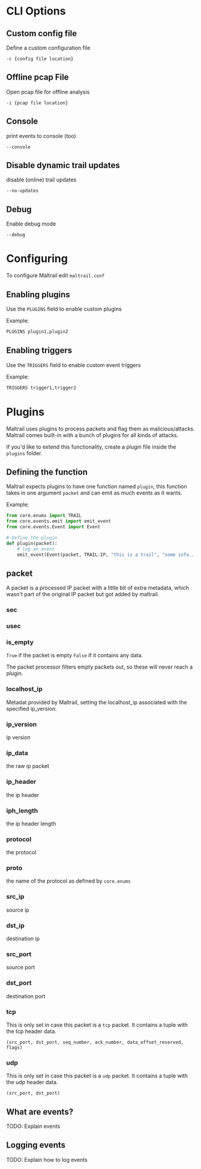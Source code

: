 # CLI Options

## Custom config file

Define a custom configuration file

`-c {config file location}`

## Offline pcap File

Open pcap file for offline analysis

`-i {pcap file location}`

## Console

print events to console (too)

`--console`

## Disable dynamic trail updates

disable (online) trail updates

`--no-updates`

## Debug

Enable debug mode

`--debug`

# Configuring

To configure Maltrail edit `maltrail.conf`

## Enabling plugins

Use the `PLUGINS` field to enable custom plugins

Example:

```txt
PLUGINS plugin1,plugin2
```

## Enabling triggers

Use the `TRIGGERS` field to enable custom event triggers

Example:

```txt
TRIGGERS trigger1,trigger2
```

# Plugins

Maltrail uses plugins to process packets and flag them as malicious/attacks. Maltrail comes built-in with a bunch of plugins for all kinds of attacks.

If you'd like to extend this functionality, create a plugin file inside the `plugins` folder.

## Defining the function

Maltrail expects plugins to have one function named `plugin`, this function takes in one argument `packet` and can emit as much events as it wants.

Example:

```python
from core.enums import TRAIL
from core.events.emit import emit_event
from core.events.Event import Event

# Define the plugin
def plugin(packet):
    # log an event
    emit_event(Event(packet, TRAIL.IP, "this is a trail", "some info...", "reference"))
```

## packet

A packet is a processed IP packet with a little bit of extra metadata, which wasn't part of the original IP packet but got added by maltrail.

### sec

### usec

### is_empty

`True` if the packet is empty `False` if it contains any data.

The packet processor filters empty packets out, so these will never reach a plugin.

### localhost_ip

Metadat provided by Maltrail, setting the localhost_ip associated with the specified ip_version.

### ip_version

ip version

### ip_data

the raw ip packet

### ip_header

the ip header

### iph_length

the ip header length

### protocol

the protocol

### proto

the name of the protocol as defined by `core.enums`

### src_ip

source ip

### dst_ip

destination ip

### src_port

source port

### dst_port

destination port

### tcp

This is only set in case this packet is a `tcp` packet. It contains a tuple with the tcp header data.

`(src_port, dst_port, seq_number, ack_number, data_offset_reserved, flags)`

### udp

This is only set in case this packet is a `udp` packet. It contains a tuple with the udp header data.

`(src_port, dst_port)`

## What are events?

TODO: Explain events

## Logging events

TODO: Explain how to log events